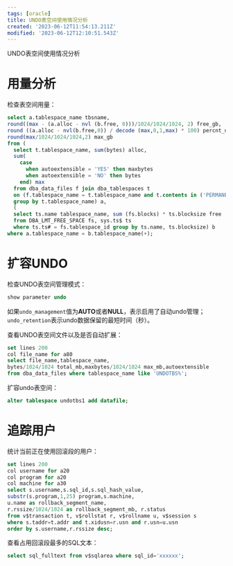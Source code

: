 ```yaml
---
tags: [oracle]
title: UNDO表空间使用情况分析
created: '2023-06-12T11:54:13.211Z'
modified: '2023-06-12T12:10:51.543Z'
---
```


UNDO表空间使用情况分析

# 用量分析
检查表空间用量： 
```sql
select a.tablespace_name tbsname, 
round((max - (a.alloc - nvl (b.free, 0)))/1024/1024/1024, 2) free_gb, 
round ((a.alloc - nvl(b.free,0)) / decode (max,0,1,max) * 100) percnt_used, 
round(max/1024/1024/1024,2) max_gb 
from (
  select t.tablespace_name, sum(bytes) alloc, 
  sum( 
    case 
      when autoextensible = 'YES' then maxbytes 
      when autoextensible = 'NO' then bytes 
    end) max 
  from dba_data_files f join dba_tablespaces t 
  on (f.tablespace_name = t.tablespace_name and t.contents in ('PERMANENT','UNDO')) 
  group by t.tablespace_name) a, 
  (
  select ts.name tablespace_name, sum (fs.blocks) * ts.blocksize free 
  from DBA_LMT_FREE_SPACE fs, sys.ts$ ts 
  where ts.ts# = fs.tablespace_id group by ts.name, ts.blocksize) b 
where a.tablespace_name = b.tablespace_name(+);
```

# 扩容UNDO
检查UNDO表空间管理模式：
```sql
show parameter undo
```
如果`undo_management`值为**AUTO**或者**NULL**，表示启用了自动undo管理；`undo_retention`表示undo数据保留的最短时间（秒）。

查看UNDO表空间文件以及是否自动扩展：
```sql
set lines 200 
col file_name for a80 
select file_name,tablespace_name,
bytes/1024/1024 total_mb,maxbytes/1024/1024 max_mb,autoextensible 
from dba_data_files where tablespace_name like 'UNDOTBS%';
```

扩容undo表空间：
```sql
alter tablespace undotbs1 add datafile;
```

# 追踪用户
统计当前正在使用回滚段的用户：
```sql
set lines 200 
col username for a20 
col program for a20 
col machine for a30 
select s.username,s.sql_id,s.sql_hash_value, 
substr(s.program,1,25) program,s.machine, 
u.name as rollback_segment_name, 
r.rssize/1024/1024 as rollback_segment_mb, r.status 
from v$transaction t, v$rollstat r, v$rollname u, v$session s 
where s.taddr=t.addr and t.xidusn=r.usn and r.usn=u.usn 
order by s.username,r.rssize desc;
```

查看占用回滚段最多的SQL文本： 
```sql
select sql_fulltext from v$sqlarea where sql_id='xxxxxx';
```



